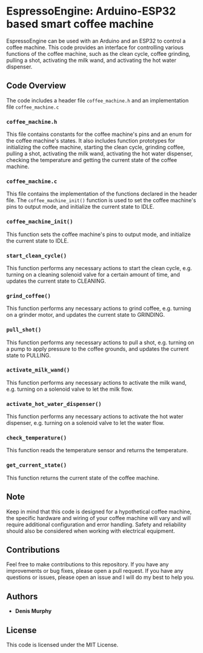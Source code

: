# EspressoEngine:  Arduino-ESP32 based smart coffee machine

EspressoEngine can be used with an Arduino and an ESP32 to control a coffee machine. This code provides an interface for controlling various functions of the coffee machine, such as the clean cycle, coffee grinding, pulling a shot, activating the milk wand, and activating the hot water dispenser.

## Code Overview
The code includes a header file `coffee_machine.h` and an implementation file `coffee_machine.c`

### `coffee_machine.h`
This file contains constants for the coffee machine's pins and an enum for the coffee machine's states. It also includes function prototypes for initializing the coffee machine, starting the clean cycle, grinding coffee, pulling a shot, activating the milk wand, activating the hot water dispenser, checking the temperature and getting the current state of the coffee machine.

### `coffee_machine.c`
This file contains the implementation of the functions declared in the header file. The `coffee_machine_init()` function is used to set the coffee machine's pins to output mode, and initialize the current state to IDLE.

### `coffee_machine_init()`
This function sets the coffee machine's pins to output mode, and initialize the current state to IDLE.

### `start_clean_cycle()`
This function performs any necessary actions to start the clean cycle, e.g. turning on a cleaning solenoid valve for a certain amount of time, and updates the current state to CLEANING.

### `grind_coffee()`
This function performs any necessary actions to grind coffee, e.g. turning on a grinder motor, and updates the current state to GRINDING.

### `pull_shot()`
This function performs any necessary actions to pull a shot, e.g. turning on a pump to apply pressure to the coffee grounds, and updates the current state to PULLING.

### `activate_milk_wand()`
This function performs any necessary actions to activate the milk wand, e.g. turning on a solenoid valve to let the milk flow.

### `activate_hot_water_dispenser()`
This function performs any necessary actions to activate the hot water dispenser, e.g. turning on a solenoid valve to let the water flow.

### `check_temperature()`
This function reads the temperature sensor and returns the temperature.

### `get_current_state()`
This function returns the current state of the coffee machine.

## Note
Keep in mind that this code is designed for a hypothetical coffee machine, the specific hardware and wiring of your coffee machine will vary and will require additional configuration and error handling. Safety and reliability should also be considered when working with electrical equipment.

## Contributions
Feel free to make contributions to this repository. If you have any improvements or bug fixes, please open a pull request. If you have any questions or issues, please open an issue and I will do my best to help you.

## Authors

-   **Denis Murphy**

## License
This code is licensed under the MIT License.
